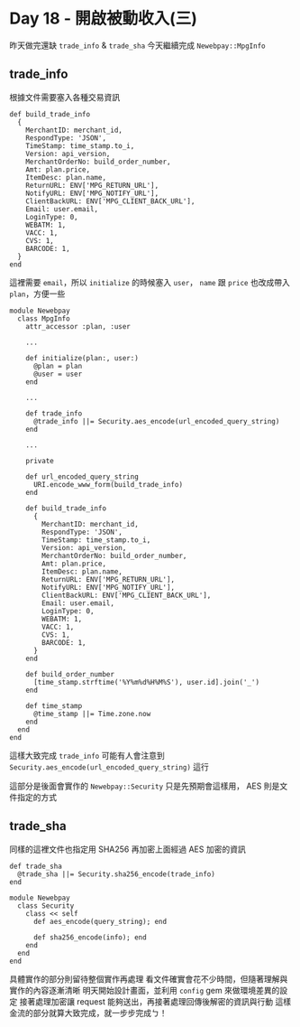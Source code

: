 # Day 18 - 開啟被動收入(三)

昨天做完還缺 `trade_info` & `trade_sha`
今天繼續完成 `Newebpay::MpgInfo`

## trade_info
根據文件需要塞入各種交易資訊

```
def build_trade_info
  {
    MerchantID: merchant_id,
    RespondType: 'JSON',
    TimeStamp: time_stamp.to_i,
    Version: api_version,
    MerchantOrderNo: build_order_number,
    Amt: plan.price,
    ItemDesc: plan.name,
    ReturnURL: ENV['MPG_RETURN_URL'],
    NotifyURL: ENV['MPG_NOTIFY_URL'],
    ClientBackURL: ENV['MPG_CLIENT_BACK_URL'],
    Email: user.email,
    LoginType: 0,
    WEBATM: 1,
    VACC: 1,
    CVS: 1,
    BARCODE: 1,
  }
end
```

這裡需要 `email`，所以 `initialize` 的時候塞入 `user`， `name` 跟 `price` 也改成帶入 `plan`，方便一些


```
module Newebpay
  class MpgInfo
    attr_accessor :plan, :user

    ...

    def initialize(plan:, user:)
      @plan = plan
      @user = user
    end

    ...
 
    def trade_info
      @trade_info ||= Security.aes_encode(url_encoded_query_string)
    end

    ...

    private

    def url_encoded_query_string
      URI.encode_www_form(build_trade_info)
    end

    def build_trade_info
      {
        MerchantID: merchant_id,
        RespondType: 'JSON',
        TimeStamp: time_stamp.to_i,
        Version: api_version,
        MerchantOrderNo: build_order_number,
        Amt: plan.price,
        ItemDesc: plan.name,
        ReturnURL: ENV['MPG_RETURN_URL'],
        NotifyURL: ENV['MPG_NOTIFY_URL'],
        ClientBackURL: ENV['MPG_CLIENT_BACK_URL'],
        Email: user.email,
        LoginType: 0,
        WEBATM: 1,
        VACC: 1,
        CVS: 1,
        BARCODE: 1,
      }
    end

    def build_order_number
      [time_stamp.strftime('%Y%m%d%H%M%S'), user.id].join('_')
    end

    def time_stamp
      @time_stamp ||= Time.zone.now
    end
  end
end
```

這樣大致完成 `trade_info`
可能有人會注意到 `Security.aes_encode(url_encoded_query_string)` 這行

這部分是後面會實作的 `Newebpay::Security` 只是先預期會這樣用， AES 則是文件指定的方式

## trade_sha
同樣的這裡文件也指定用 SHA256 再加密上面經過 AES 加密的資訊

```
def trade_sha
  @trade_sha ||= Security.sha256_encode(trade_info)
end
```

```
module Newebpay
  class Security
    class << self
      def aes_encode(query_string); end

      def sha256_encode(info); end
    end
  end
end
```

具體實作的部分則留待整個實作再處理
看文件確實會花不少時間，但隨著理解與實作的內容逐漸清晰
明天開始設計畫面，並利用 `config` gem 來做環境差異的設定
接著處理加密讓 request 能夠送出，再接著處理回傳後解密的資訊與行動
這樣金流的部分就算大致完成，就一步步完成ㄅ！

